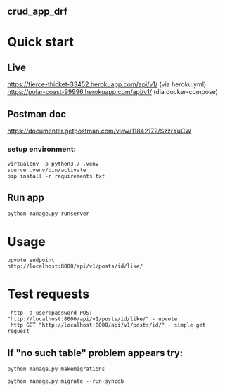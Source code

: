 ## crud_app_drf
# Quick start
## Live
https://fierce-thicket-33452.herokuapp.com/api/v1/ (via heroku.yml)
https://polar-coast-99996.herokuapp.com/api/v1/ (dia docker-compose)
 
## Postman doc
https://documenter.getpostman.com/view/11842172/SzzrYuCW
### setup environment:
```
virtualenv -p python3.7 .venv
source .venv/bin/activate
pip install -r requirements.txt
```
## Run app
```
python manage.py runserver
```

# Usage
```
upvote endpoint
http://localhost:8000/api/v1/posts/id/like/
```
# Test requests
```
 http -a user:password POST "http://localhost:8000/api/v1/posts/id/like/" - upvote
 http GET "http://localhost:8000/api/v1/posts/id/" - simple get request
```
## If "no such table" problem appears try:
```
python manage.py makemigrations

python manage.py migrate --run-syncdb
```